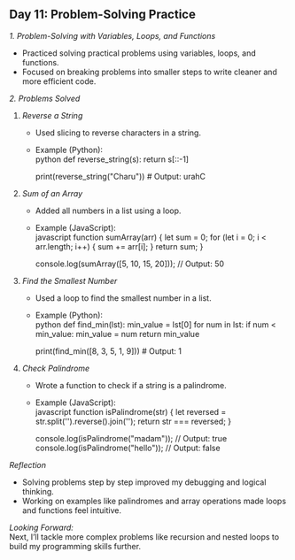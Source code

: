 ## Day 11: Problem-Solving Practice  

*1. Problem-Solving with Variables, Loops, and Functions*  
- Practiced solving practical problems using variables, loops, and functions.  
- Focused on breaking problems into smaller steps to write cleaner and more efficient code.  

*2. Problems Solved*  

1. *Reverse a String*  
   - Used slicing to reverse characters in a string.  
   - Example (Python):  
     python
     def reverse_string(s):
         return s[::-1]

     print(reverse_string("Charu"))  # Output: urahC
       

2. *Sum of an Array*  
   - Added all numbers in a list using a loop.  
   - Example (JavaScript):  
     javascript
     function sumArray(arr) {
         let sum = 0;
         for (let i = 0; i < arr.length; i++) {
             sum += arr[i];
         }
         return sum;
     }

     console.log(sumArray([5, 10, 15, 20]));  // Output: 50
       

3. *Find the Smallest Number*  
   - Used a loop to find the smallest number in a list.  
   - Example (Python):  
     python
     def find_min(lst):
         min_value = lst[0]
         for num in lst:
             if num < min_value:
                 min_value = num
         return min_value

     print(find_min([8, 3, 5, 1, 9]))  # Output: 1
       

4. *Check Palindrome*  
   - Wrote a function to check if a string is a palindrome.  
   - Example (JavaScript):  
     javascript
     function isPalindrome(str) {
         let reversed = str.split('').reverse().join('');
         return str === reversed;
     }

     console.log(isPalindrome("madam"));  // Output: true
     console.log(isPalindrome("hello"));  // Output: false
       
*Reflection*  
- Solving problems step by step improved my debugging and logical thinking.  
- Working on examples like palindromes and array operations made loops and functions feel intuitive.  

*Looking Forward:*  
Next, I’ll tackle more complex problems like recursion and nested loops to build my programming skills further.
